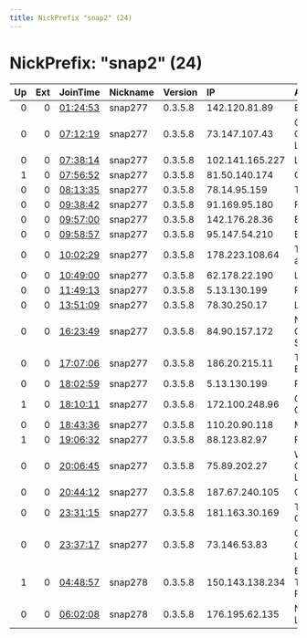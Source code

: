```yaml
---
title: NickPrefix "snap2" (24)
---
```


# NickPrefix: "snap2" (24)

|   Up |   Ext | JoinTime                                                                                            | Nickname   | Version   | IP              | AS                                  | CC   |   ORp |   Dirp | OS    | Contact   |   eFamMembers |
|-----:|------:|:----------------------------------------------------------------------------------------------------|:-----------|:----------|:----------------|:------------------------------------|:-----|------:|-------:|:------|:----------|--------------:|
|    0 |     0 | [01:24:53](https://metrics.torproject.org/rs.html#details/EF095A91CE4860DD07175DDC4ABD18C697C1E487) | snap277    | 0.3.5.8   | 142.120.81.89   | Bell Canada                         | ca   | 41471 |      0 | Linux | None      |             1 |
|    0 |     0 | [07:12:19](https://metrics.torproject.org/rs.html#details/68E99B2779D0E5968F999B327089EFBE4F157ED9) | snap277    | 0.3.5.8   | 73.147.107.43   | Comcast Cable Communications, LLC   | us   | 39863 |      0 | Linux | None      |             1 |
|    0 |     0 | [07:38:14](https://metrics.torproject.org/rs.html#details/26FEB329AE6A1FA7E04B921F6EB648C0AB09310B) | snap277    | 0.3.5.8   | 102.141.165.227 | Level7-AS                           | za   | 36429 |      0 | Linux | None      |             1 |
|    1 |     0 | [07:56:52](https://metrics.torproject.org/rs.html#details/346EDDC42E01E240A7034E113D7475B82EAE898A) | snap277    | 0.3.5.8   | 81.50.140.174   | Orange                              | fr   | 44349 |      0 | Linux | None      |             1 |
|    0 |     0 | [08:13:35](https://metrics.torproject.org/rs.html#details/D3132C2C86058361E46EF5E4071AA104873763CF) | snap277    | 0.3.5.8   | 78.14.95.159    | Tiscali SpA                         | it   | 44489 |      0 | Linux | None      |             1 |
|    0 |     0 | [09:38:42](https://metrics.torproject.org/rs.html#details/224E93E247FFAFE1F573B650E16EEAFFE7AB2379) | snap277    | 0.3.5.8   | 91.169.95.180   | Free SAS                            | fr   | 43021 |      0 | Linux | None      |             1 |
|    0 |     0 | [09:57:00](https://metrics.torproject.org/rs.html#details/81C94F377145325A602ACF91E99CE71F24E1D3B6) | snap277    | 0.3.5.8   | 142.176.28.36   | Bell Canada                         | ca   | 40043 |      0 | Linux | None      |             1 |
|    0 |     0 | [09:58:57](https://metrics.torproject.org/rs.html#details/995BDE8BEF3FE3AC419BB5E514045D90B6326CBC) | snap277    | 0.3.5.8   | 95.147.54.210   | EE Limited                          | gb   | 45591 |      0 | Linux | None      |             1 |
|    0 |     0 | [10:02:29](https://metrics.torproject.org/rs.html#details/FD9619494DD5C6218011D59597750603BE5D67BB) | snap277    | 0.3.5.8   | 178.223.108.64  | TELEKOM SRBIJA a.d.                 | rs   | 41553 |      0 | Linux | None      |             1 |
|    0 |     0 | [10:49:00](https://metrics.torproject.org/rs.html#details/DF7EAE036BE40878D53473BD3B74AC51E15C0776) | snap277    | 0.3.5.8   | 62.178.22.190   | Liberty Global B.V.                 | at   | 34629 |      0 | Linux | None      |             1 |
|    0 |     0 | [11:49:13](https://metrics.torproject.org/rs.html#details/5008CE6346339B983D7E5654818D59A3C135D7C4) | snap277    | 0.3.5.8   | 5.13.130.199    | RCS &amp; RDS                       | ro   | 36177 |      0 | Linux | None      |             1 |
|    0 |     0 | [13:51:09](https://metrics.torproject.org/rs.html#details/C05C3247680584D1BD08375A9A8849E03C9F1A6B) | snap277    | 0.3.5.8   | 78.30.250.17    | Lancom Ltd.                         | ua   | 38643 |      0 | Linux | None      |             1 |
|    0 |     0 | [16:23:49](https://metrics.torproject.org/rs.html#details/8CF85D08CE29A0A2A19AB599A2E2F2F30D48B475) | snap277    | 0.3.5.8   | 84.90.157.172   | Nowo Communications, S.A.           | pt   | 39551 |      0 | Linux | None      |             1 |
|    0 |     0 | [17:07:06](https://metrics.torproject.org/rs.html#details/71F9B241F448E2CB3AF5A3054115FA30924F5C8D) | snap277    | 0.3.5.8   | 186.20.215.11   | Telmex Servicios Empresariales S.A. | cl   | 37867 |      0 | Linux | None      |             1 |
|    0 |     0 | [18:02:59](https://metrics.torproject.org/rs.html#details/3247C5A65E098A5AE8EB316EA8F6864AF737D7BF) | snap277    | 0.3.5.8   | 5.13.130.199    | RCS &amp; RDS                       | ro   | 45063 |      0 | Linux | None      |             1 |
|    1 |     0 | [18:10:11](https://metrics.torproject.org/rs.html#details/06B2D8871F6079319AE7D5AA047BBE6B59900BA4) | snap277    | 0.3.5.8   | 172.100.248.96  | Charter Communications Inc          | us   | 40877 |      0 | Linux | None      |             1 |
|    0 |     0 | [18:43:36](https://metrics.torproject.org/rs.html#details/99518A0C1E38CC3DD54752093F57FDFDD4B7DA94) | snap277    | 0.3.5.8   | 110.20.90.118   | Microplex PTY LTD                   | au   | 42987 |      0 | Linux | None      |             1 |
|    1 |     0 | [19:06:32](https://metrics.torproject.org/rs.html#details/CBF497C9D3AD90C860612EE93892DC5DC329435A) | snap277    | 0.3.5.8   | 88.123.82.97    | Free SAS                            | fr   | 35459 |      0 | Linux | None      |             1 |
|    0 |     0 | [20:06:45](https://metrics.torproject.org/rs.html#details/7AF963ED5E1491DF491D1C8407B594E7E83250B9) | snap277    | 0.3.5.8   | 75.89.202.27    | Windstream Communications LLC       | us   | 36677 |      0 | Linux | None      |             1 |
|    0 |     0 | [20:44:12](https://metrics.torproject.org/rs.html#details/0BBE8D6D36DDA4E628D32669FF83263BDAE6BA8C) | snap277    | 0.3.5.8   | 187.67.240.105  | CLARO S.A.                          | br   | 36073 |      0 | Linux | None      |             1 |
|    0 |     0 | [23:31:15](https://metrics.torproject.org/rs.html#details/65AD922B021048015ED215BCD6CCE015A4D05C6A) | snap277    | 0.3.5.8   | 181.163.30.169  | TELEFu00D3NICA CHILE S.A.           | cl   | 33895 |      0 | Linux | None      |             1 |
|    0 |     0 | [23:37:17](https://metrics.torproject.org/rs.html#details/5298B001125714C8B93B481A4A21EF5B9F28A1DE) | snap277    | 0.3.5.8   | 73.146.53.83    | Comcast Cable Communications, LLC   | us   | 43967 |      0 | Linux | None      |             1 |
|    1 |     0 | [04:48:57](https://metrics.torproject.org/rs.html#details/E2C798E207A6FCD5F3F62A087CF7E550027382CA) | snap278    | 0.3.5.8   | 150.143.138.234 | British Telecommunications PLC      | gb   | 38561 |      0 | Linux | None      |             1 |
|    0 |     0 | [06:02:08](https://metrics.torproject.org/rs.html#details/BFE560AB6F359DF890898577E7DACF0CFCF73148) | snap278    | 0.3.5.8   | 176.195.62.135  | Net By Net Holding LLC              | ru   | 46139 |      0 | Linux | None      |             1 |
